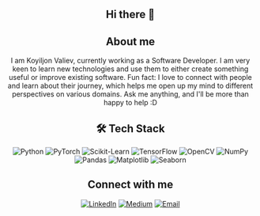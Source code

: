 <h2 align="center">Hi there 👋</h2>

<h2 align="center">About me</h2>
<p align="center">I am Koyiljon Valiev, currently working as a Software Developer. I am very keen to learn new technologies and use them to either create something useful or improve existing software. Fun fact: I love to connect with people and learn about their journey, which helps me open up my mind to different perspectives on various domains. Ask me anything, and I'll be more than happy to help :D</p>

<h2 align="center">🛠 Tech Stack</h2>
<p align="center">
  <img src="https://img.shields.io/badge/python-%233776AB.svg?style=for-the-badge&logo=python&logoColor=white" alt="Python">
  <img src="https://img.shields.io/badge/pytorch-%23EE4C2C.svg?style=for-the-badge&logo=pytorch&logoColor=white" alt="PyTorch">
  <img src="https://img.shields.io/badge/scikit--learn-%23F7931E.svg?style=for-the-badge&logo=scikit-learn&logoColor=white" alt="Scikit-Learn">
  <img src="https://img.shields.io/badge/tensorflow-%23FF6F00.svg?style=for-the-badge&logo=tensorflow&logoColor=white" alt="TensorFlow">
  <img src="https://img.shields.io/badge/opencv-%23white.svg?style=for-the-badge&logo=opencv&logoColor=white" alt="OpenCV">
  <img src="https://img.shields.io/badge/numpy-%23013243.svg?style=for-the-badge&logo=numpy&logoColor=white" alt="NumPy">
  <img src="https://img.shields.io/badge/pandas-%23150458.svg?style=for-the-badge&logo=pandas&logoColor=white" alt="Pandas">
  <img src="https://img.shields.io/badge/matplotlib-%23FF7400.svg?style=for-the-badge&logo=matplotlib&logoColor=white" alt="Matplotlib">
  <img src="https://img.shields.io/badge/seaborn-%23066566.svg?style=for-the-badge&logo=seaborn&logoColor=white" alt="Seaborn">
</p>

<h2 align="center">Connect with me</h2>
<p align="center">
  <a href="https://www.linkedin.com/in/koyiljonvaliev2003/"><img src="https://img.shields.io/badge/linkedin-%230077B5.svg?style=for-the-badge&logo=linkedin&logoColor=white" alt="LinkedIn"></a>
  <a href="https://medium.com/@koyiljonvaliev"><img src="https://img.shields.io/badge/medium-%2312100E.svg?style=for-the-badge&logo=medium&logoColor=white" alt="Medium"></a>
  <a href="mailto:koyiljonvaliev112@gmail.com"><img src="https://img.shields.io/badge/gmail-%23D14836.svg?style=for-the-badge&logo=gmail&logoColor=white" alt="Email"></a>
</p>
